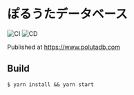 # ぽるうたデータベース

![CI](https://github.com/YunosukeY/poluta-db/workflows/CI/badge.svg?branch=master)
![CD](https://github.com/YunosukeY/poluta-db/workflows/CD%20to%20github.io%20repo/badge.svg)

Published at https://www.polutadb.com

## Build
```
$ yarn install && yarn start
```
